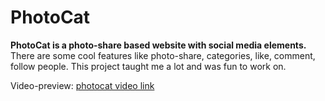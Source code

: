 # PhotoCat

**PhotoCat is a photo-share based website with social media elements.**
There are some cool features like photo-share, categories, like, comment, follow people. This project taught me a lot and was fun to work on.

Video-preview: [photocat video link](https://drive.google.com/file/d/1PPCvJhD5i8Gk9ONTLfArGwx2ezyJgTaa/view?usp=sharing)

